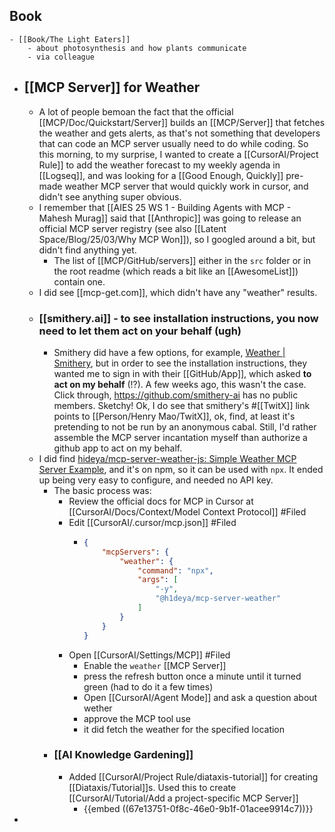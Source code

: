 ## Book
	- [[Book/The Light Eaters]]
		- about photosynthesis and how plants communicate
		- via colleague
- ## [[MCP Server]] for Weather
	- A lot of people bemoan the fact that the official [[MCP/Doc/Quickstart/Server]] builds an [[MCP/Server]] that fetches the weather and gets alerts, as that's not something that developers that can code an MCP server usually need to do while coding. So this morning, to my surprise, I wanted to create a [[CursorAI/Project Rule]] to add the weather forecast to my weekly agenda in [[Logseq]], and was looking for a [[Good Enough, Quickly]] pre-made weather MCP server that would quickly work in cursor, and didn't see anything super obvious.
	- I remember that [[AIES 25 WS 1 - Building Agents with MCP - Mahesh Murag]] said that [[Anthropic]] was going to release an official MCP server registry (see also [[Latent Space/Blog/25/03/Why MCP Won]]), so I googled around a bit, but didn't find anything yet.
		- The list of [[MCP/GitHub/servers]] either in the `src` folder or in the root readme (which reads a bit like an [[AwesomeList]]) contain one.
	- I did see [[mcp-get.com]], which didn't have any "weather" results.
	- ### [[smithery.ai]] - to see installation instructions, you now need to let them act on your behalf (ugh)
		- Smithery did have a few options, for example, [Weather | Smithery](https://smithery.ai/server/@turkyden/weather), but in order to see the installation instructions, they wanted me to sign in with their [[GitHub/App]], which asked **to act on my behalf** (!?). A few weeks ago, this wasn't the case. Click through, https://github.com/smithery-ai has no public members. Sketchy! Ok, I do see that smithery's #[[TwitX]] link points to [[Person/Henry Mao/TwitX]], ok, find, at least it's pretending to not be run by an anonymous cabal. Still, I'd rather assemble the MCP server incantation myself than authorize a github app to act on my behalf.
	- I did find [hideya/mcp-server-weather-js: Simple Weather MCP Server Example](https://github.com/hideya/mcp-server-weather-js?tab=readme-ov-file), and it's on npm, so it can be used with `npx`. It ended up being very easy to configure, and needed no API key.
		- The basic process was:
			- Review the official docs for MCP in Cursor at [[CursorAI/Docs/Context/Model Context Protocol]] #Filed
			- Edit [[CursorAI/.cursor/mcp.json]] #Filed
				- ```json
				  {
				      "mcpServers": {
				          "weather": {
				              "command": "npx",
				              "args": [
				                  "-y",
				                  "@h1deya/mcp-server-weather"
				              ]
				          }
				      }
				  }
				  ```
			- Open [[CursorAI/Settings/MCP]] #Filed
				- Enable the `weather` [[MCP Server]]
				- press the refresh button once a minute until it turned green (had to do it a few times)
				- Open [[CursorAI/Agent Mode]] and ask a question about wether
				- approve the MCP tool use
				- it did fetch the weather for the specified location
		- ### [[AI Knowledge Gardening]]
			- Added [[CursorAI/Project Rule/diataxis-tutorial]] for creating [[Diataxis/Tutorial]]s. Used this to create [[CursorAI/Tutorial/Add a project-specific MCP Server]]
				- {{embed ((67e13751-0f8c-46e0-9b1f-01acee9914c7))}}
-